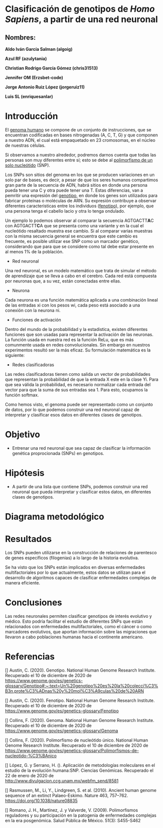 # Clasificación de genotipos de *Homo Sapiens*, a partir de una red neuronal

## Nombres:

**Aldo Iván García Salman (algoig)**

**Azul RF (azulytania)**

**Christian Rodrigo García Gómez (chris31513)**

**Jennifer OM (Erzsbet-code)**

**Jorge Antonio Ruiz López (jorgeruiz11)**

**Luis SL (enriquesanlar)**

# Introducción

El [genoma humano](https://www.genome.gov/es/genetics-glossary/Genoma) se compone de un conjunto de instrucciones, que se encuentran codificadas en bases nitrogenadas (A, C, T, G) y que componen a nuestro ADN, el cual está empaquetado en 23 cromosomas, en el núcleo de nuestras células. 

Si observamos a nuestro alrededor, podremos darnos cuenta que todas las personas son muy diferentes entre sí; esto se debe al [polimorfismo de un solo nucleótido](https://www.genome.gov/es/genetics-glossary/Polimorfismos-de-nucleotido-%C3%BAnico) (SNP).

Los SNPs son sitios del genoma en los que se producen variaciones en un solo par de bases, es decir, a pesar de que los seres humanos compartimos gran parte de la secuencia de ADN, habrá sitios en donde una persona pueda tener una C y otra puede tener una T. Estas diferencias, van a pemritir una expresión del [genotipo](https://www.genome.gov/es/genetics-glossary/Genotipo#:~:text=Un%20genotipo%20es%20la%20colecci%C3%B3n,prote%C3%ADnas%20y%20mol%C3%A9culas%20de%20ARN), en donde los genes son utilizados para fabricar proteínas o moléculas de ARN. 
Su expresión contribuye a observar diferentes caracteristicas entre los individuos ([fenotipo](https://www.genome.gov/es/genetics-glossary/Fenotipo)), por ejemplo, que una persona tenga el cabello lacio y otra lo tenga ondulado. 

Un ejemplo lo podemos observar al comparar la secuencia AGTGACTT**A**C con AGTGACTT**C**A que se presenta como una variante y en la cual el nucleótido resaltado muestra ese cambio. Si al comparar varias muestras con la misma secuencia general se encuentra que este cambio es frecuente, es posible utilizar ese SNP como un marcador genético, considerando que para que se considere como tal debe estar presente en al menos 1% de la población. 

- Red neuronal

Una red neuronal, es un modelo matemático que trata de simular el método de aprendizaje que se lleva a cabo en el cerebro. Cada red está compuesta por neuronas que, a su vez, están conectadas entre ellas.

- Neurona

Cada neurona es una función matemática aplicada a una combinación lineal de las entradas xi con los pesos wi, cada peso está asociado a una conexión con la neurona ni. 

- Funciones de activación

Dentro del mundo de la probabilidad y la estadistica, existen diferentes funciones que son usadas para representar la activación de las neuronas. La función usada en nuestra red es la función ReLu, que es más comunmente usada en redes convolucionales.  Sin embargo en nuestros experimentos resultó ser la más eficaz. Su formulación matemática es la siguiente:


- Redes clasificadoras

Las redes clasificadoras tienen como salida un vector de probabilidades que representan la probabilidad de que la entrada X este en la clase Yi.  Para que sea válida la probabilidad, es necesario normalizar cada entrada del vector para que la suma de sus entradas sea 1.  Para esto, ocupamos la función softmax. 


Como hemos visto, el genoma puede ser representado como un conjunto de datos, por lo que podemos construir una red neuronal capaz de interpretar y clasificar esos datos en diferentes clases de genotipos.

# Objetivo

- Entrenar una red neuronal que sea capaz de clasificar la información genética proprocionada (SNPs) en genotipos.

# Hipótesis

- A partir de una lista que contiene SNPs, podemos construir una red neuronal que pueda interpretar y clasificar estos datos, en diferentes clases de genotipos.

# Diagrama metodológico

# Resultados

Los SNPs pueden utilizarse en la construcción de relaciones de parentesco de genes específicos (filogenias)  a lo largo de la historia evolutiva.

Se ha visto que los SNPs están implicados en diversas enfermedades multifactoriales por lo que actualmente, estos datos se utilizan para el desarrollo de algoritmos capaces de clasificar enfermedades complejas de manera eficiente.

# Conclusiones

Las redes neuronales permiten clasificar genotipos de interés evolutivo y médico. Esto podría facilitar el estudio de diferentes SNPs que están relacionados con enfermedades multifactoriales, como el cáncer o como marcadores evolutivos, que aportan información sobre las migraciones que llevaron a cabo poblaciones humanas hacia el continente americano. 

# Referencias 

[] Austin, C. (2020). Genotipo. National Human Genome Research Institute. Recuperado el 10 de diciembre de 2020 de https://www.genome.gov/es/genetics-glossary/Genotipo#:~:text=Un%20genotipo%20es%20la%20colecci%C3%B3n,prote%C3%ADnas%20y%20mol%C3%A9culas%20de%20ARN

[] Austin, C. (2020). Fenotipo. National Human Genome Research Institute. Recuperado el 10 de diciembre de 2020 de https://www.genome.gov/es/genetics-glossary/Fenotipo 

[] Collins, F. (2020). Genoma. National Human Genome Research Institute. Recuperado el 10 de diciembre de 2020 de https://www.genome.gov/es/genetics-glossary/Genoma

[] Collins, F. (2020). Polimorfismo de nucleótido único. National Human Genome Research Institute. Recuperado el 10 de diciembre de 2020 de https://www.genome.gov/es/genetics-glossary/Polimorfismos-de-nucleotido-%C3%BAnico

[] López, G. y Serrano, H. (). Aplicación de metodologías moleculares en el estudio de la evolución humana:SNP. Ciencias Genómicas. Recuperado el 22 de enero de 2020 de http://www.divulgacion.ccg.unam.mx/webfm_send/8581 

[] Rasmussen, M., Li, Y., Lindgreen, S. et al. (2010). Ancient human genome sequence of an extinct Palaeo-Eskimo. Nature 463, 757–762. https://doi.org/10.1038/nature08835

[] Romano, J. H., Martínez, J. y Valverde, V. (2009). Polimorfismos reguladores y su participación en la patogenia de enfermedades complejas en la era posgenómica. Salud Pública de México. 51(3): S455-S462




